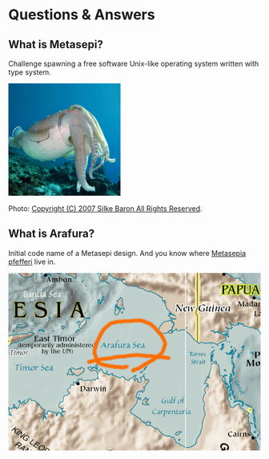 # Questions & Answers

## What is Metasepi?

Challenge spawning a free software Unix-like operating system written with type system.

![](img/metasepi_logo_beta2.jpg)

Photo: [Copyright (C) 2007 Silke Baron All Rights Reserved](http://www.flickr.com/photos/silkebaron/931247866/).

## What is Arafura?

Initial code name of a Metasepi design.
And you know where [Metasepia pfefferi](http://en.wikipedia.org/wiki/Metasepia_pfefferi) live in.

![](img/arafura_map.png)
